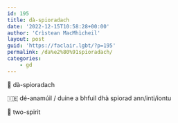 ```yaml
---
id: 195
title: dà-spioradach
date: '2022-12-15T10:58:28+00:00'
author: 'Crìstean MacMhìcheil'
layout: post
guid: 'https://faclair.lgbt/?p=195'
permalink: /da%e2%80%91spioradach/
categories:
    - gd
---
```


&#x1f3f4;&#xe0067;&#xe0062;&#xe0073;&#xe0063;&#xe0074;&#xe007f; dà-spioradach

&#x1f1ee;&#x1f1ea; dé-anamúil / duine a bhfuil dhà spiorad ann/inti/iontu

&#x1f3f4;&#xe0067;&#xe0062;&#xe0065;&#xe006e;&#xe0067;&#xe007f; two-spirit
